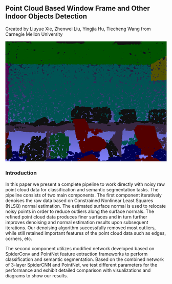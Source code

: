 ## Point Cloud Based Window Frame and Other Indoor Objects Detection
Created by Liuyue Xie, Zhenwei Liu, Yingjia Hu, Tiecheng Wang from Carnegie Mellon University

![prediction example](Learning-master/side_groundtruth.png)

### Introduction
In this paper we present a complete pipeline to work directly with noisy raw point cloud data for classification and semantic segmentation tasks. The pipeline consists of two main components. The first component iteratively denoises the raw data based on Constrained Nonlinear Least Squares (NLSQ) normal estimation. The estimated surface normal is used to relocate noisy points in order to reduce outliers along the surface normals. The refined point cloud data produces finer surfaces and in turn further improves denoising and normal estimation results upon subsequent iterations. Our denoising algorithm successfully removed most outliers, while still retained important features of the point cloud data such  as edges, corners, etc.  

The second component utilizes modified network developed based on SpiderConv and PointNet feature extraction frameworks to perform classification and semantic segmentation. Based on the combined network of 3-layer SpiderCNN and PointNet, we test different parameters for the performance and exhibit detailed comparison with visualizations and diagrams to show our results.
